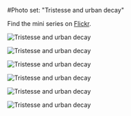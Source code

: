 #Photo set: "Tristesse and urban decay"

Find the mini series on [Flickr](https://www.flickr.com/photos/tobiashenn/sets/72157648614417596/).  

![](https://farm4.staticflickr.com/3943/15317241388_927bab3787_b.jpg "Tristesse and urban decay")

![](https://farm6.staticflickr.com/5597/15503920185_14314aef20_b.jpg "Tristesse and urban decay")

![](https://farm4.staticflickr.com/3917/15380605461_3103aa9772_b.jpg "Tristesse and urban decay")

![](https://farm6.staticflickr.com/5598/15326579548_b50b4f451a_b.jpg "Tristesse and urban decay")

![](https://farm6.staticflickr.com/5598/15317236398_7305c48505_b.jpg "Tristesse and urban decay")

![](https://farm4.staticflickr.com/3938/15317243878_48e712d0ae_b.jpg "Tristesse and urban decay")

